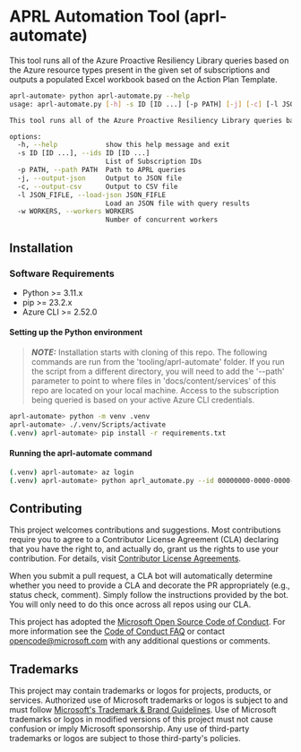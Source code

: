 # APRL Automation Tool (aprl-automate)

This tool runs all of the Azure Proactive Resiliency Library queries based on the Azure resource types present in the given set of subscriptions and outputs a populated Excel workbook based on the Action Plan Template.

```bash
aprl-automate> python aprl-automate.py --help
usage: aprl-automate.py [-h] -s ID [ID ...] [-p PATH] [-j] [-c] [-l JSON_FIFLE] [-w WORKERS]

This tool runs all of the Azure Proactive Resiliency Library queries based on the Azure resource types present in the given set of subscriptions and outputs a populated Excel workbook based on the Action Plan Template.

options:
  -h, --help            show this help message and exit
  -s ID [ID ...], --ids ID [ID ...]
                        List of Subscription IDs
  -p PATH, --path PATH  Path to APRL queries
  -j, --output-json     Output to JSON file
  -c, --output-csv      Output to CSV file
  -l JSON_FIFLE, --load-json JSON_FIFLE
                        Load an JSON file with query results
  -w WORKERS, --workers WORKERS
                        Number of concurrent workers
```

## Installation

### Software Requirements
- Python     >= 3.11.x
- pip        >= 23.2.x
- Azure CLI  >= 2.52.0

#### Setting up the Python environment
> **_NOTE:_**  Installation starts with cloning of this repo.  The following commands are run from the 'tooling/aprl-automate' folder.  If you run the script from a different directory, you will need to add the '--path' parameter to point to where files in 'docs/content/services' of this repo are located on your local machine.  Access to the subscription being queried is based on your active Azure CLI credentials.

```bash
aprl-automate> python -m venv .venv
aprl-automate> ./.venv/Scripts/activate
(.venv) aprl-automate> pip install -r requirements.txt
```

#### Running the aprl-automate command
```bash
(.venv) aprl-automate> az login
(.venv) aprl-automate> python aprl_automate.py --id 00000000-0000-0000-0000-000000000000 --exclude-errors
```
## Contributing

This project welcomes contributions and suggestions.  Most contributions require you to agree to a
Contributor License Agreement (CLA) declaring that you have the right to, and actually do, grant us
the rights to use your contribution. For details, visit [Contributor License Agreements](https://cla.opensource.microsoft.com).

When you submit a pull request, a CLA bot will automatically determine whether you need to provide
a CLA and decorate the PR appropriately (e.g., status check, comment). Simply follow the instructions
provided by the bot. You will only need to do this once across all repos using our CLA.

This project has adopted the [Microsoft Open Source Code of Conduct](https://opensource.microsoft.com/codeofconduct/).
For more information see the [Code of Conduct FAQ](https://opensource.microsoft.com/codeofconduct/faq/) or
contact [opencode@microsoft.com](mailto:opencode@microsoft.com) with any additional questions or comments.

## Trademarks

This project may contain trademarks or logos for projects, products, or services. Authorized use of Microsoft
trademarks or logos is subject to and must follow
[Microsoft's Trademark & Brand Guidelines](https://www.microsoft.com/en-us/legal/intellectualproperty/trademarks/usage/general).
Use of Microsoft trademarks or logos in modified versions of this project must not cause confusion or imply Microsoft sponsorship.
Any use of third-party trademarks or logos are subject to those third-party's policies.
